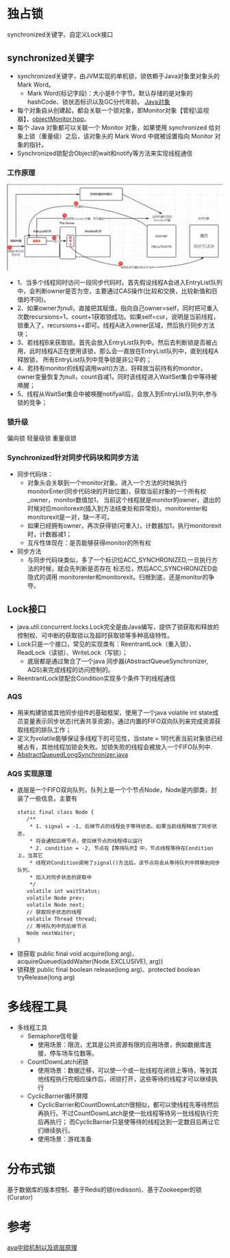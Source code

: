 # 独占锁
synchronized关键字、自定义Lock接口
## synchronized关键字
 - synchronized关键字，由JVM实现的单机锁，锁依赖于Java对象里对象头的Mark Word。
   - Mark Word(标记字段)：大小是8个字节。默认存储的是对象的hashCode、锁状态标识以及GC分代年龄。 [Java对象](https://blog.csdn.net/weixin_44817884/article/details/136679299)
 - 每个对象自从创建起，都会关联一个锁对象，即Monitor对象【管程\监视器】，[objectMonitor.hpp](../../../openjdk-8u40/hotspot/src/share/vm/runtime/objectMonitor.hpp)。
 - 每个 Java 对象都可以关联一个 Monitor 对象，如果使用 synchronized 给对象上锁（重量级）之后，该对象头的 Mark Word 中就被设置指向 Monitor 对象的指针。
 - Synchronized锁配合Object的wait和notify等方法来实现线程通信

### 工作原理
![ObjectMonitor工作原理.png](../../images/JDK-%E9%94%81/ObjectMonitor%E5%B7%A5%E4%BD%9C%E5%8E%9F%E7%90%86.png)
 - 1、当多个线程同时访问一段同步代码时。首先假设线程A会进入EntryList队列中，会判断owner是否为空，主要通过CAS操作(比较和交换，比较新值和旧值的不同)。
 - 2、如果owner为null，直接把其赋值，指向自己owner=self，同时把可重入次数recursions=1，count+1获取锁成功。如果self=cur，说明是当前线程，
      锁重入了，recursions++即可。线程A进入owner区域，然后执行同步方法块；
 - 3、若线程B来获取锁。首先会放入EntryList队列中。然后去判断锁是否被占用，此时线程A正在使用该锁，那么会一直放在EntryList队列中，直到线程A释放锁，
      所有EntryList队列中竞争锁是非公平的；
 - 4、若持有monitor的线程调用wait()方法，将释放当前持有的monitor，owner变量恢复为null，count自减1，同时该线程进入WaitSet集合中等待被唤醒；
 - 5、线程从WaitSet集合中被唤醒notifyall后，会放入到EntryList队列中,参与锁的竞争；

### 锁升级
偏向锁
轻量级锁
重量级锁
### Synchronized针对同步代码块和同步方法
 - 同步代码块：
   - 对象头会关联到一个monitor对象。进入一个方法的时候执行monitorEnter(同步代码块的开始位置)，获取当前对象的一个所有权_owner，monitor数值加1，
     当前这个线程就是monitor的owner，退出的时候对应monitorexit(插入到方法结束处和异常处)。monitorenter和monitorexit是一对，缺一不可。
   - 如果已经拥有owner，再次获得锁(可重入)，计数器加1，执行monitorexit时，计数器减1；
   - 互斥性体现在：是否能够获得monitor的所有权
 - 同步方法
    - 与同步代码块类似，多了一个标识位ACC_SYNCHRONIZED,一旦执行方法的时候，就会先判断是否存在 标志位，然后ACC_SYNCHRONIZED会隐式的调用
      monitorenter和monitorexit。归根到底，还是monitor的争夺。


## Lock接口
 - java.util.concurrent.locks.Lock完全是由Java编写，提供了锁获取和释放的控制权、可中断的获取锁以及超时获取锁等多种高级特性。
 - Lock只是一个接口，常见的实现类有：ReentrantLock（重入锁）、ReadLock（读锁）、WriteLock（写锁）；
   - 底层都是通过聚合了一个java 同步器(AbstractQueueSynchronizer, AQS)来完成线程的访问控制的。
 - ReentrantLock锁配合Condition实现多个条件下的线程通信

### AQS
 - 用来构建锁或其他同步组件的基础框架，使用了一个java volatile int state成员变量表示同步状态(代表共享资源)，通过内置的FIFO双向队列来完成资源获取线程的排队工作；
 - 定义为volatile能够保证多线程下的可见性，当state = 1时代表当前对象锁已经被占有，其他线程加锁会失败。加锁失败的线程会被放入一个FIFO队列中.
 - [AbstractQueuedLongSynchronizer.java](../../../openjdk-8u40/jdk/src/share/classes/java/util/concurrent/locks/AbstractQueuedLongSynchronizer.java)

### AQS 实现原理
 - 底层是一个FIFO双向队列，队列上是一个个节点Node，Node是内部类，封装了一些信息，主要有
   ```
   static final class Node {
      /**
       * 1. signal = -1, 后继节点的线程处于等待状态。如果当前线程释放了同步状态，
       * 将会通知后继节点，使后继节点的线程得以运行
       * 2. condition = -2, 节点在【等待队列】中，节点线程等待在Condition上，当其它
       * 线程对Condition调用了signal()方法后，该节点将会从等待队列中转移到同步队列，
       * 加入对同步状态的获取中
       */
      volatile int waitStatus;
      volatile Node prev;
      volatile Node next;
      // 获取同步状态的线程
      volatile Thread thread; 
      // 等待队列中的后继节点
      Node nextWaiter;
   }
   ```
 - 锁获取 public final void acquire(long arg)、acquireQueued(addWaiter(Node.EXCLUSIVE), arg))
 - 锁释放 public final boolean release(long arg)、protected boolean tryRelease(long arg)

# 多线程工具
 - 多线程工具 
   - Semaphore信号量
     - 使用场景：限流，尤其是公共资源有限的应用场景，例如数据库连接，停车场车位数等。
   - CountDownLatch闭锁
     - 使用场景：数据迁移，可以使一个或一批线程在闭锁上等待，等到其他线程执行完相应操作后，闭锁打开，这些等待的线程才可以继续执行
   - CyclicBarrier循环屏障
     - CyclicBarrier和CountDownLatch很相似，都可以使线程先等待然后再执行。不过CountDownLatch是使一批线程等待另一批线程执行完后再执行；
       而CyclicBarrier只是使等待的线程达到一定数目后再让它们继续执行。
     - 使用场景：游戏准备

# 分布式锁
基于数据库的版本控制、基于Redis的锁(redisson)、基于Zookeeper的锁(Curator)

# 参考
[ava中锁机制以及底层原理](https://blog.csdn.net/weixin_44817884/article/details/136677898)